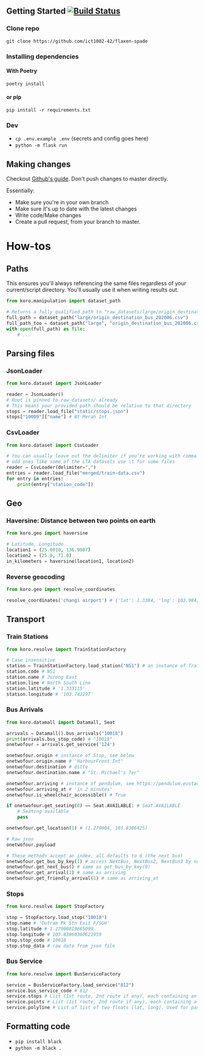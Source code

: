 
## Getting Started [![Build Status](https://travis-ci.com/ict1002-42/flaxen-spade.svg?token=BJzzpiVHKm2chRHcywxY&branch=master)](https://travis-ci.com/ict1002-42/flaxen-spade)
### Clone repo
`git clone https://github.com/ict1002-42/flaxen-spade`

### Installing dependencies
#### With Poetry
`poetry install`

#### or pip
`pip install -r requirements.txt`

### Dev
- `cp .env.example .env` (secrets and config goes here)
- `python -m flask run`

## Making changes
Checkout [Github's guide](https://docs.github.com/en/free-pro-team@latest/github/collaborating-with-issues-and-pull-requests/creating-a-pull-request). Don't push changes to master directly.

Essentially:
- Make sure you're in your own branch
- Make sure it's up to date with the latest changes
- Write code/Make changes
- Create a pull request, from your branch to master.

# How-tos

## Paths
This ensures you'll always referencing the same files regardless of your current/script directory. You'll usually use it when writing results out.
```python
from koro.manipulation import dataset_path

# Returns a fully qualified path to "raw_datasets/large/origin_destination_bus_202006.csv"
full_path = dataset_path("large/origin_destination_bus_202006.csv")
full_path_too = dataset_path("large", "origin_destination_bus_202006.csv") # ditto
with open(full_path) as file:
    # ...
```

## Parsing files
### JsonLoader
```python
from koro.dataset import JsonLoader

reader = JsonLoader()
# Root is pinned to raw_datasets/ already
# This means your provided path should be relative to that directory
stops = reader.load_file("static/stops.json")
stops["10009"]["name"] # Bt Merah Int
```

### CsvLoader
```python
from koro.dataset import CsvLoader

# You can usually leave out the delimiter if you're working with comma separated values
# odd ones like some of the LTA datasets use \t for some files
reader = CsvLoader(delimiter=",")
entries = reader.load_file("merged/train-data.csv")
for entry in entries:
    print(entry["station_code"])
```

## Geo
### Haversine: Distance between two points on earth
```python
from koro.geo import haversine

# Latitude, Longitude
location1 = (25.0010, 136.9987)
location2 = (25.0, 71.0)
in_kilometers = haversine(location1, location2)
```

### Reverse geocoding
```python
from koro.geo import resolve_coordinates

resolve_coordinates('changi airport') # {'lat': 1.3384, 'lng': 103.984}
```

## Transport
### Train Stations
```python
from koro.resolve import TrainStationFactory

# Case insensitive
station = TrainStationFactory.load_station("NS1") # an instance of TrainStation
station.code # NS1
station.name # Jurong East
station.line # North South Line
station.latitude # '1.333115'
station.longitude # '103.742297'
```

### Bus Arrivals
```python
from koro.datamall import Datamall, Seat

arrivals = Datamall().bus_arrivals("10018")
print(arrivals.bus_stop_code) # "10018"
onetwofour = arrivals.get_service('124')

onetwofour.origin # instance of Stop, see below
onetwofour.origin.name # 'HarbourFront Int'
onetwofour.destination # ditto
onetwofour.destination.name # "St. Michael's Ter"

onetwofour.arriving # instance of pendulum, see https://pendulum.eustace.io/docs/
onetwofour.arriving_at # 'in 2 minutes'
onetwofour.is_wheelchair_accessible() # True

if onetwofour.get_seating(0) == Seat.AVAILABLE: # Seat.AVAILABLE
    # Seating available
    pass

onetwofour.get_location(1) # (1.279004, 103.8386425)

# Raw json
onetwofour.payload

# These methods accept an index, all defaults to 0 (the next bus)
onetwofour.get_bus_by_key(1) # access NextBus, NextBus2, NextBus3 by normal int indexes
onetwofour.get_next_bus() # same as get_bus_by_key(0)
onetwofour.get_arrival(1) # same as arriving
onetwofour.get_friendly_arrival(1) # same as arriving_at
```

### Stops
```python
from koro.resolve import StopFactory

stop = StopFactory.load_stop("10018")
stop.name # 'Outram Pk Stn Exit F/SGH'
stop.latitude # 1.27900819665099
stop.longitude # 103.83860360621959
stop.stop_code # 10018
stop.stop_data # raw data from json file
```

### Bus Service
```python
from koro.resolve import BusServiceFactory

service = BusServiceFactory.load_service("812")
service.bus_service_code # 812
service.stops # List (1st route, 2nd route if any), each containing an instance of "Stop" (see above)
service.points # List (1st route, 2nd route if any), each containing a tuple of (lat, long) (Used for passing to charting frontend)
service.polyline # List of list of two floats [lat, long]. Used for passing to frontend rendering.
```

## Formatting code
- `pip install black`
- `python -m black .`
